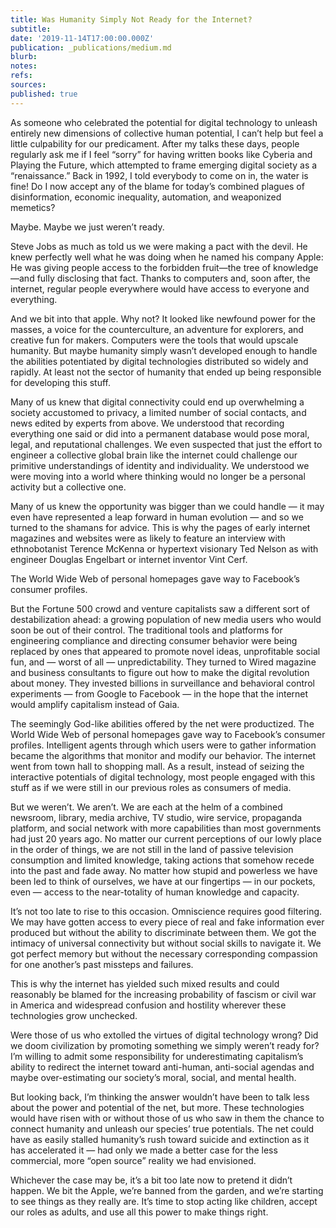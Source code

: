 ```yaml
---
title: Was Humanity Simply Not Ready for the Internet?
subtitle: 
date: '2019-11-14T17:00:00.000Z'
publication: _publications/medium.md
blurb: 
notes: 
refs: 
sources: 
published: true
---
```

As someone who celebrated the potential for digital technology to unleash entirely new dimensions of collective human potential, I can’t help but feel a little culpability for our predicament. After my talks these days, people regularly ask me if I feel “sorry” for having written books like Cyberia and Playing the Future, which attempted to frame emerging digital society as a “renaissance.” Back in 1992, I told everybody to come on in, the water is fine! Do I now accept any of the blame for today’s combined plagues of disinformation, economic inequality, automation, and weaponized memetics?

Maybe. Maybe we just weren’t ready.

Steve Jobs as much as told us we were making a pact with the devil. He knew perfectly well what he was doing when he named his company Apple: He was giving people access to the forbidden fruit—the tree of knowledge—and fully disclosing that fact. Thanks to computers and, soon after, the internet, regular people everywhere would have access to everyone and everything.

And we bit into that apple. Why not? It looked like newfound power for the masses, a voice for the counterculture, an adventure for explorers, and creative fun for makers. Computers were the tools that would upscale humanity. But maybe humanity simply wasn’t developed enough to handle the abilities potentiated by digital technologies distributed so widely and rapidly. At least not the sector of humanity that ended up being responsible for developing this stuff.

Many of us knew that digital connectivity could end up overwhelming a society accustomed to privacy, a limited number of social contacts, and news edited by experts from above. We understood that recording everything one said or did into a permanent database would pose moral, legal, and reputational challenges. We even suspected that just the effort to engineer a collective global brain like the internet could challenge our primitive understandings of identity and individuality. We understood we were moving into a world where thinking would no longer be a personal activity but a collective one.

Many of us knew the opportunity was bigger than we could handle — it may even have represented a leap forward in human evolution — and so we turned to the shamans for advice. This is why the pages of early internet magazines and websites were as likely to feature an interview with ethnobotanist Terence McKenna or hypertext visionary Ted Nelson as with engineer Douglas Engelbart or internet inventor Vint Cerf.

The World Wide Web of personal homepages gave way to Facebook’s consumer profiles.

But the Fortune 500 crowd and venture capitalists saw a different sort of destabilization ahead: a growing population of new media users who would soon be out of their control. The traditional tools and platforms for engineering compliance and directing consumer behavior were being replaced by ones that appeared to promote novel ideas, unprofitable social fun, and — worst of all — unpredictability. They turned to Wired magazine and business consultants to figure out how to make the digital revolution about money. They invested billions in surveillance and behavioral control experiments — from Google to Facebook — in the hope that the internet would amplify capitalism instead of Gaia.

The seemingly God-like abilities offered by the net were productized. The World Wide Web of personal homepages gave way to Facebook’s consumer profiles. Intelligent agents through which users were to gather information became the algorithms that monitor and modify our behavior. The internet went from town hall to shopping mall. As a result, instead of seizing the interactive potentials of digital technology, most people engaged with this stuff as if we were still in our previous roles as consumers of media.

But we weren’t. We aren’t. We are each at the helm of a combined newsroom, library, media archive, TV studio, wire service, propaganda platform, and social network with more capabilities than most governments had just 20 years ago. No matter our current perceptions of our lowly place in the order of things, we are not still in the land of passive television consumption and limited knowledge, taking actions that somehow recede into the past and fade away. No matter how stupid and powerless we have been led to think of ourselves, we have at our fingertips — in our pockets, even — access to the near-totality of human knowledge and capacity.

It’s not too late to rise to this occasion. Omniscience requires good filtering. We may have gotten access to every piece of real and fake information ever produced but without the ability to discriminate between them. We got the intimacy of universal connectivity but without social skills to navigate it. We got perfect memory but without the necessary corresponding compassion for one another’s past missteps and failures.

This is why the internet has yielded such mixed results and could reasonably be blamed for the increasing probability of fascism or civil war in America and widespread confusion and hostility wherever these technologies grow unchecked.

Were those of us who extolled the virtues of digital technology wrong? Did we doom civilization by promoting something we simply weren’t ready for? I’m willing to admit some responsibility for underestimating capitalism’s ability to redirect the internet toward anti-human, anti-social agendas and maybe over-estimating our society’s moral, social, and mental health.

But looking back, I’m thinking the answer wouldn’t have been to talk less about the power and potential of the net, but more. These technologies would have risen with or without those of us who saw in them the chance to connect humanity and unleash our species’ true potentials. The net could have as easily stalled humanity’s rush toward suicide and extinction as it has accelerated it — had only we made a better case for the less commercial, more “open source” reality we had envisioned.

Whichever the case may be, it’s a bit too late now to pretend it didn’t happen. We bit the Apple, we’re banned from the garden, and we’re starting to see things as they really are. It’s time to stop acting like children, accept our roles as adults, and use all this power to make things right.
